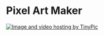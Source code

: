 # Pixel Art Maker
<a href="http://tinypic.com?ref=2lkw3o9" target="_blank"><img src="http://i65.tinypic.com/2lkw3o9.png" border="0" alt="Image and video hosting by TinyPic"></a>
